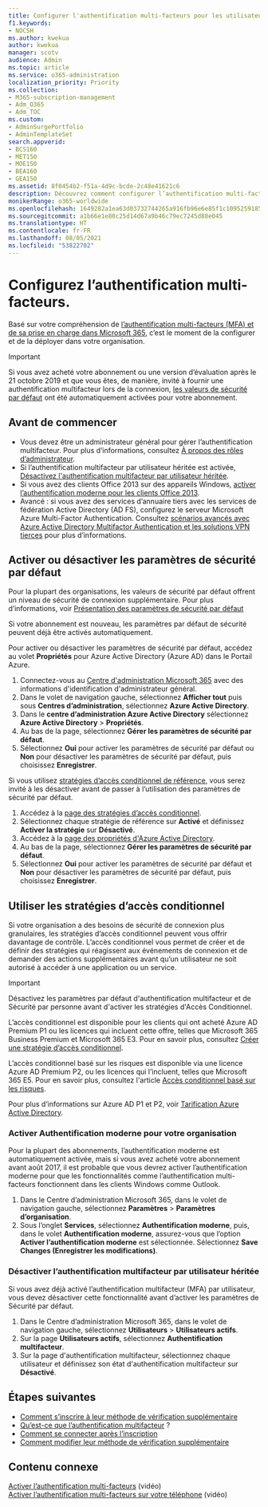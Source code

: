 ```yaml
---
title: Configurer l'authentification multi-facteurs pour les utilisateurs
f1.keywords:
- NOCSH
ms.author: kwekua
author: kwekua
manager: scotv
audience: Admin
ms.topic: article
ms.service: o365-administration
localization_priority: Priority
ms.collection:
- M365-subscription-management
- Adm_O365
- Adm_TOC
ms.custom:
- AdminSurgePortfolio
- AdminTemplateSet
search.appverid:
- BCS160
- MET150
- MOE150
- BEA160
- GEA150
ms.assetid: 8f0454b2-f51a-4d9c-bcde-2c48e41621c6
description: Découvrez comment configurer l’authentification multi-facteurs pour votre organisation.
monikerRange: o365-worldwide
ms.openlocfilehash: 1649282a1ea63d03732744265a916fb96e6e85f1c109525918526d4b15dc319a
ms.sourcegitcommit: a1b66e1e80c25d14d67a9b46c79ec7245d88e045
ms.translationtype: HT
ms.contentlocale: fr-FR
ms.lasthandoff: 08/05/2021
ms.locfileid: "53822702"
---
```

# <a name="set-up-multifactor-authentication"></a>Configurez l’authentification multi-facteurs.

Basé sur votre compréhension de [l’authentification multi-facteurs (MFA) et de sa prise en charge dans Microsoft 365](multi-factor-authentication-microsoft-365.md), c’est le moment de la configurer et de la déployer dans votre organisation.

> [!IMPORTANT]
> Si vous avez acheté votre abonnement ou une version d’évaluation après le 21 octobre 2019 et que vous êtes, de manière, invité à fournir une authentification multifacteur lors de la connexion, [les valeurs de sécurité par défaut](/azure/active-directory/fundamentals/concept-fundamentals-security-defaults) ont été automatiquement activées pour votre abonnement.

## <a name="before-you-begin"></a>Avant de commencer

- Vous devez être un administrateur général pour gérer l’authentification multifacteur. Pour plus d’informations, consultez [À propos des rôles d’administrateur](../add-users/about-admin-roles.md).
- Si l’authentification multifacteur par utilisateur héritée est activée, [Désactivez l'authentification multifacteur par utilisateur héritée](#turn-off-legacy-per-user-mfa).
- Si vous avez des clients Office 2013 sur des appareils Windows, [activer l’authentification moderne pour les clients Office 2013](./enable-modern-authentication.md).
- Avancé : si vous avez des services d’annuaire tiers avec les services de fédération Active Directory (AD FS), configurez le serveur Microsoft Azure Multi-Factor Authentication. Consultez [scénarios avancés avec Azure Active Directory Multifactor Authentication et les solutions VPN tierces](/azure/active-directory/authentication/howto-mfaserver-nps-vpn) pour plus d’informations.

## <a name="turn-security-defaults-on-or-off"></a>Activer ou désactiver les paramètres de sécurité par défaut

Pour la plupart des organisations, les valeurs de sécurité par défaut offrent un niveau de sécurité de connexion supplémentaire. Pour plus d’informations, voir [Présentation des paramètres de sécurité par défaut](/azure/active-directory/fundamentals/concept-fundamentals-security-defaults)

Si votre abonnement est nouveau, les paramètres par défaut de sécurité peuvent déjà être activés automatiquement.

Pour activer ou désactiver les paramètres de sécurité par défaut, accédez au volet **Propriétés** pour Azure Active Directory (Azure AD) dans le Portail Azure.

1. Connectez-vous au [Centre d'administration Microsoft 365](https://admin.microsoft.com) avec des informations d'identification d'administrateur général.
2. Dans le volet de navigation gauche, sélectionnez **Afficher tout** puis sous **Centres d’administration**, sélectionnez **Azure Active Directory**.
3. Dans le **centre d’administration Azure Active Directory** sélectionnez **Azure Active Directory** \> **Propriétés**.
4. Au bas de la page, sélectionnez **Gérer les paramètres de sécurité par défaut**.
5. Sélectionnez **Oui** pour activer les paramètres de sécurité par défaut ou **Non** pour désactiver les paramètres de sécurité par défaut, puis choisissez **Enregistrer**.

Si vous utilisez [stratégies d’accès conditionnel de référence](/azure/active-directory/conditional-access/concept-baseline-protection), vous serez invité à les désactiver avant de passer à l’utilisation des paramètres de sécurité par défaut.

1. Accédez à la [page des stratégies d’accès conditionnel](https://portal.azure.com/#blade/Microsoft_AAD_IAM/ConditionalAccessBlade/Policies).
2. Sélectionnez chaque stratégie de référence sur **Activé** et définissez **Activer la stratégie** sur **Désactivé**.
3. Accédez à la [page des propriétés d'Azure Active Directory](https://portal.azure.com/#blade/Microsoft_AAD_IAM/ActiveDirectoryMenuBlade/Properties).
4. Au bas de la page, sélectionnez **Gérer les paramètres de sécurité par défaut**.
5. Sélectionnez **Oui** pour activer les paramètres de sécurité par défaut et **Non** pour désactiver les paramètres de sécurité par défaut, puis choisissez **Enregistrer**.

## <a name="use-conditional-access-policies"></a>Utiliser les stratégies d’accès conditionnel

Si votre organisation a des besoins de sécurité de connexion plus granulaires, les stratégies d’accès conditionnel peuvent vous offrir davantage de contrôle. L’accès conditionnel vous permet de créer et de définir des stratégies qui réagissent aux événements de connexion et de demander des actions supplémentaires avant qu’un utilisateur ne soit autorisé à accéder à une application ou un service.

> [!IMPORTANT]
> Désactivez les paramètres par défaut d'authentification multifacteur et de Sécurité par personne avant d'activer les stratégies d'Accès Conditionnel.

L’accès conditionnel est disponible pour les clients qui ont acheté Azure AD Premium P1 ou les licences qui incluent cette offre, telles que Microsoft 365 Business Premium et Microsoft 365 E3. Pour en savoir plus, consultez [Créer une stratégie d’accès conditionnel](/azure/active-directory/authentication/tutorial-enable-azure-mfa).

L’accès conditionnel basé sur les risques est disponible via une licence Azure AD Premium P2, ou les licences qui l’incluent, telles que Microsoft 365 E5. Pour en savoir plus, consultez l'article [Accès conditionnel basé sur les risques](/azure/active-directory/conditional-access/howto-conditional-access-policy-risk).

Pour plus d’informations sur Azure AD P1 et P2, voir [Tarification Azure Active Directory](https://azure.microsoft.com/pricing/details/active-directory/).

### <a name="turn-on-modern-authentication-for-your-organization"></a>Activer Authentification moderne pour votre organisation

Pour la plupart des abonnements, l’authentification moderne est automatiquement activée, mais si vous avez acheté votre abonnement avant août 2017, il est probable que vous devrez activer l’authentification moderne pour que les fonctionnalités comme l’authentification multi-facteurs fonctionnent dans les clients Windows comme Outlook.


1. Dans le Centre d’administration Microsoft 365, dans le volet de navigation gauche, sélectionnez **Paramètres** \> **Paramètres d’organisation**.
2. Sous l’onglet **Services**, sélectionnez **Authentification moderne**, puis, dans le volet **Authentification moderne**, assurez-vous que l’option **Activer l’authentification moderne** est sélectionnée. Sélectionnez **Save Changes (Enregistrer les modifications)**.

### <a name="turn-off-legacy-per-user-mfa"></a>Désactiver l’authentification multifacteur par utilisateur héritée

Si vous avez déjà activé l’authentification multifacteur (MFA) par utilisateur, vous devez désactiver cette fonctionnalité avant d’activer les paramètres de Sécurité par défaut.

1. Dans le Centre d’administration Microsoft 365, dans le volet de navigation gauche, sélectionnez **Utilisateurs** \> **Utilisateurs actifs**.
1. Sur la page **Utilisateurs actifs**, sélectionnez **Authentification multifacteur**.
1. Sur la page d'authentification multifacteur, sélectionnez chaque utilisateur et définissez son état d'authentification multifacteur sur **Désactivé**.

## <a name="next-steps"></a>Étapes suivantes

- [Comment s’inscrire à leur méthode de vérification supplémentaire](https://support.microsoft.com/office/ace1d096-61e5-449b-a875-58eb3d74de14)
- [Qu’est-ce que l’authentification multifacteur](https://support.microsoft.com/help/4577374/what-is-multifactor-authentication) ?
- [Comment se connecter après l’inscription](https://support.microsoft.com/office/2b856342-170a-438e-9a4f-3c092394d3cb)
- [Comment modifier leur méthode de vérification supplémentaire](https://support.microsoft.com/office/956ec8d0-7081-4518-a701-f8414cc20831)

## <a name="related-content"></a>Contenu connexe

[Activer l’authentification multi-facteurs](../../business-video/turn-on-mfa.md) (vidéo)\
[Activer l’authentification multi-facteurs sur votre téléphone](../../business-video/set-up-mfa.md) (vidéo)